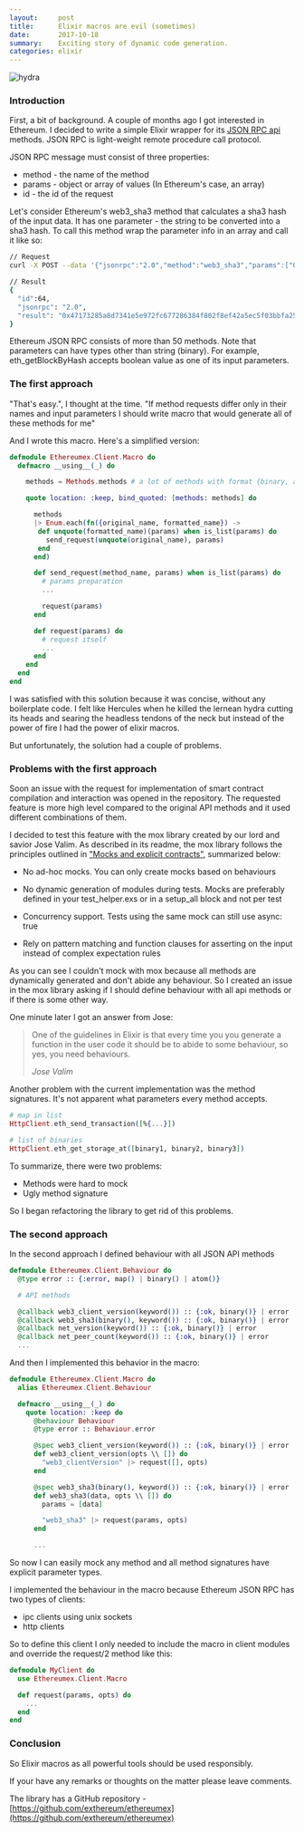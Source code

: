 ```yaml
---
layout:     post
title:      Elixir macros are evil (sometimes)
date:       2017-10-18
summary:    Exciting story of dynamic code generation.
categories: elixir
---
```


![hydra](https://orig00.deviantart.net/557f/f/2014/084/9/f/hydra_by_yoso999-d7bmpqg.jpg)

### Introduction

First, a bit of background. A couple of months ago I got interested in Ethereum. I decided to write a simple Elixir wrapper for its [JSON RPC api](https://github.com/ethereum/wiki/wiki/JSON-RPC) methods. JSON RPC is light-weight remote procedure call protocol.

JSON RPC message must consist of three properties:
- method - the name of the method
- params - object or array of values (In Ethereum's case, an array)
- id - the id of the request

Let's consider Ethereum's web3_sha3 method that calculates a sha3 hash of the input data. It has one parameter - the string to be converted into a sha3 hash. To call this method wrap the parameter info in an array and call it like so:

```bash
// Request
curl -X POST --data '{"jsonrpc":"2.0","method":"web3_sha3","params":["0x68656c6c6f20776f726c64"],"id":64}'

// Result
{
  "id":64,
  "jsonrpc": "2.0",
  "result": "0x47173285a8d7341e5e972fc677286384f802f8ef42a5ec5f03bbfa254cb01fad"
}

```
Ethereum JSON RPC consists of more than 50 methods. Note that parameters can have types other than string (binary). For example, eth_getBlockByHash accepts boolean value as one of its input parameters.

### The first approach

"That's easy.", I thought at the time. "If method requests differ only in their names and input parameters I should write macro that would generate all of these methods for me"

And I wrote this macro. Here's a simplified version:
```elixir
defmodule Ethereumex.Client.Macro do
  defmacro __using__(_) do

    methods = Methods.methods # a lot of methods with format {binary, atom}

    quote location: :keep, bind_quoted: [methods: methods] do

      methods
      |> Enum.each(fn({original_name, formatted_name}) ->
       def unquote(formatted_name)(params) when is_list(params) do
         send_request(unquote(original_name), params)
       end
      end)

      def send_request(method_name, params) when is_list(params) do
        # params preparation
        ...

        request(params)
      end

      def request(params) do
        # request itself
        ...
      end
    end
  end
end
```

I was satisfied with this solution because it was concise, without any boilerplate code. I felt like Hercules when he killed the lernean hydra cutting its heads and searing the headless tendons of the neck but instead of the power of fire I had the power of elixir macros.

But unfortunately, the solution had a couple of problems.

### Problems with the first approach

Soon an issue with the request for implementation of smart contract compilation and interaction was opened in the repository. The requested feature is more high level compared to the original API methods and it used different combinations of them.

I decided to test this feature with the mox library created by our lord and savior Jose Valim. As described in its readme, the mox library follows the principles outlined in ["Mocks and explicit contracts"](http://blog.plataformatec.com.br/2015/10/mocks-and-explicit-contracts/), summarized below:

- No ad-hoc mocks. You can only create mocks based on behaviours

- No dynamic generation of modules during tests. Mocks are preferably defined in your test_helper.exs or in a setup_all block and not per test

- Concurrency support. Tests using the same mock can still use async: true

- Rely on pattern matching and function clauses for asserting on the input instead of complex expectation rules

As you can see I couldn't mock with mox because all methods are dynamically generated and don't abide any behaviour. So I created an issue in the mox library asking if I should define behaviour with all api methods or if there is some other way.

One minute later I got an answer from Jose:

<blockquote>
  <p>
    One of the guidelines in Elixir is that every time you you generate a function in the user code it should be to abide to some behaviour, so yes, you need behaviours.
  </p>
  <footer><cite title="Jose Valim">Jose Valim</cite></footer>
</blockquote>

Another problem with the current implementation was the method signatures. It's not apparent what parameters every method accepts.

```elixir
# map in list
HttpClient.eth_send_transaction([%{...}])

# list of binaries
HttpClient.eth_get_storage_at([binary1, binary2, binary3])

```

To summarize, there were two problems:
- Methods were hard to mock
- Ugly method signature

So I began refactoring the library to get rid of this problems.

### The second approach

In the second approach I defined behaviour with all JSON API methods

```elixir
defmodule Ethereumex.Client.Behaviour do
  @type error :: {:error, map() | binary() | atom()}

  # API methods

  @callback web3_client_version(keyword()) :: {:ok, binary()} | error
  @callback web3_sha3(binary(), keyword()) :: {:ok, binary()} | error
  @callback net_version(keyword()) :: {:ok, binary()} | error
  @callback net_peer_count(keyword()) :: {:ok, binary()} | error
  ...
```

And then I implemented this behavior in the macro:
```elixir
defmodule Ethereumex.Client.Macro do
  alias Ethereumex.Client.Behaviour

  defmacro __using__(_) do
    quote location: :keep do
      @behaviour Behaviour
      @type error :: Behaviour.error

      @spec web3_client_version(keyword()) :: {:ok, binary()} | error
      def web3_client_version(opts \\ []) do
        "web3_clientVersion" |> request([], opts)
      end

      @spec web3_sha3(binary(), keyword()) :: {:ok, binary()} | error
      def web3_sha3(data, opts \\ []) do
        params = [data]

        "web3_sha3" |> request(params, opts)
      end

      ...
```

So now I can easily mock any method and all method signatures have explicit parameter types.

I implemented the behaviour in the macro because Ethereum JSON RPC has two types of clients:
- ipc clients using unix sockets
- http clients

So to define this client I only needed to include the macro in client modules and override the request/2 method like this:

```elixir
defmodule MyClient do
  use Ethereumex.Client.Macro

  def request(params, opts) do
    ...
  end
end
```

### Conclusion

So Elixir macros as all powerful tools should be used responsibly.

If your have any remarks or thoughts on the matter please leave comments.

The library has a GitHub repository - [https://github.com/exthereum/ethereumex](https://github.com/exthereum/ethereumex)
